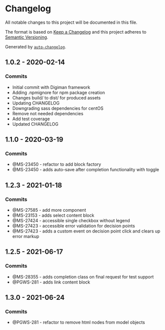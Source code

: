 # Changelog

All notable changes to this project will be documented in this file.

The format is based on [Keep a Changelog](https://keepachangelog.com/en/1.0.0/)
and this project adheres to [Semantic Versioning](https://semver.org/spec/v2.0.0.html).

Generated by [`auto-changelog`](https://github.com/CookPete/auto-changelog).

## 1.0.2 - 2020-02-14

### Commits

- Initial commit with Digiman framework
- Adding .npmignore for npm package creation
- Changes build/ to dist/ for produced assets
- Updating CHANGELOG
- Downgrading sass dependencies for centOS
- Remove not needed dependencies
- Add test coverage
- Updated CHANGELOG


## 1.1.0 - 2020-03-19

### Commits

- @MS-23450 - refactor to add block factory
- @MS-23450 - adds auto-save after completion functionality with toggle

## 1.2.3 - 2021-01-18

### Commits

- @MS-27585 - add more component
- @MS-23153 - adds select content block
- @MS-27424 - accessible single checkbox without legend
- @MS-27423 - accessible error validation for decision points
- @MS-27423 - adds a custom event on decision point click and clears up error markup

## 1.2.5 - 2021-06-17

### Commits

- @MS-28355 - adds completion class on final request for test support
- @PGWS-281 - adds link content block

## 1.3.0 - 2021-06-24

### Commits

- @PGWS-281 - refactor to remove html nodes from model objects